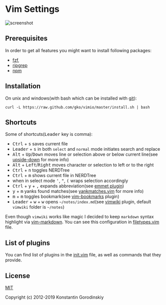 # Vim Settings

![screenshot](https://raw.github.com/gko/vimio/master/screenshot.png)

## Prerequisites

In order to get all features you might want to install following packages:
 - [fzf](https://github.com/junegunn/fzf),
 - [ripgrep](https://github.com/BurntSushi/ripgrep)
 - [npm](https://www.npmjs.com/get-npm)

## Installation

On unix and windows(with bash which can be installed with [git](http://msysgit.github.io/)):
```shell
curl -L https://raw.github.com/gko/vimio/master/install.sh | bash
```

## Shortcuts

Some of shortcuts(<kbd>Leader</kbd> key is comma):

 * <kbd>Ctrl</kbd> + <kbd>s</kbd> saves current file
 * <kbd>Leader</kbd> + <kbd>s</kbd> in both `select` and `normal` mode initiates search and replace
 * <kbd>Alt</kbd> + <kbd>Up</kbd>/<kbd>Down</kbd> moves line or selection above
   or below current line(see [upside-down](https://github.com/gko/upside-down) for more info)
 * <kbd>Alt</kbd> + <kbd>Left</kbd>/<kbd>Right</kbd> moves character or
   selection to left or to the right
 * <kbd>Ctrl</kbd> + <kbd>n</kbd> toggles NERDTree
 * <kbd>Ctrl</kbd> + <kbd>m</kbd> shows current file in NERDTree
 * when in select mode <kbd>'</kbd>, <kbd>"</kbd>, <kbd>(</kbd> wraps selection accordingly
 * <kbd>Ctrl</kbd> + <kbd>y</kbd> + <kbd>,</kbd> expands abbreviation(see [emmet plugin](https://github.com/mattn/emmet-vim/blob/master/README.mkd#quick-tutorial))
 * <kbd>y</kbd> + <kbd>m</kbd> yanks found matches(see
   [yankmatches.vim](https://github.com/yko/vimio/blob/master/after/plugin/yankmatches.vim)
   for more info)
 * <kbd>m</kbd> + <kbd>m</kbd> toggles bookmark(see [vim-bookmarks](https://github.com/MattesGroeger/vim-bookmarks) plugin)
 * <kbd>Leader</kbd> + <kbd>w</kbd> + <kbd>w</kbd> opens `~/notes/index.md`(see
   [vimwiki](https://github.com/vimwiki/vimwiki/blob/master/README.md) plugin, default
   `vimwiki` folder is `~/notes`)

Even though `vimwiki` works like magic I decided to keep `markdown` syntax
highlight via [vim-markdown](https://github.com/plasticboy/vim-markdown). You
can see this configuration in [filetypes.vim](https://github.com/gko/vimio/blob/master/after/plugin/filetypes.vim) file.

## List of plugins

You can find list of plugins in the [init.vim](https://github.com/gko/vimio/blob/master/init.vim) file, as well as commands that they provide.

## License

[MIT](http://opensource.org/licenses/MIT)

Copyright (c) 2012-2019 Konstantin Gorodinskiy
